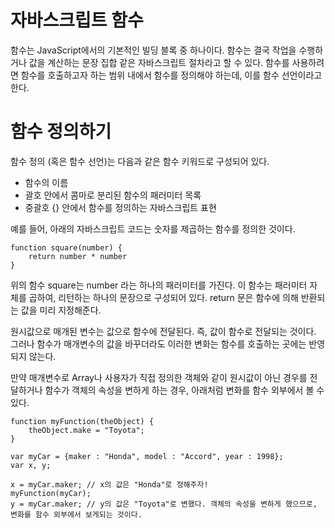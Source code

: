 # 자바스크립트 함수
함수는 JavaScript에서의 기본적인 빌딩 블록 중 하나이다. 함수는 결국 작업을 수행하거나 값을 계산하는 문장 집합 같은 자바스크립트 절차라고 할 수 있다. 함수를 사용하려면 함수를 호출하고자 하는 범위 내에서 함수를 정의해야 하는데, 이를 함수 선언이라고 한다.

# 함수 정의하기
함수 정의 (혹은 함수 선언)는 다음과 같은 함수 키워드로 구성되어 있다.
* 함수의 이름
* 괄호 안에서 콤마로 분리된 함수의 패러미터 목록
* 중괄호 {} 안에서 함수를 정의하는 자바스크립트 표현

예를 들어, 아래의 자바스크립트 코드는 숫자를 제곱하는 함수를 정의한 것이다.

    function square(number) {
	    return number * number
	}

위의 함수 square는 number 라는 하나의 패러미터를 가진다. 이 함수는 패러미터 자체를 곱하여, 리턴하는 하나의 문장으로 구성되어 있다. return 문은 함수에 의해 반환되는 값을 미리 지정해준다.

원시값으로 매개된 변수는 값으로 함수에 전달된다. 즉, 값이 함수로 전달되는 것이다. 그러나 함수가 매개변수의 값을 바꾸더라도 이러한 변화는 함수를 호출하는 곳에는 반영되지 않는다.

만약 매개변수로 Array나 사용자가 직접 정의한 객체와 같이 원시값이 아닌 경우를 전달하거나 함수가 객체의 속성을 변하게 하는 경우, 아래처럼 변화를 함수 외부에서 볼 수 있다.

    function myFunction(theObject) {
	    theObject.make = "Toyota";
    }
    
    var myCar = {maker : "Honda", model : "Accord", year : 1998};
    var x, y;
 
    x = myCar.maker; // x의 값은 "Honda"로 정해주자!
    myFunction(myCar);
    y = myCar.maker; // y의 값은 "Toyota"로 변했다. 객체의 속성을 변하게 했으므로, 변화를 함수 외부에서 보게되는 것이다.
